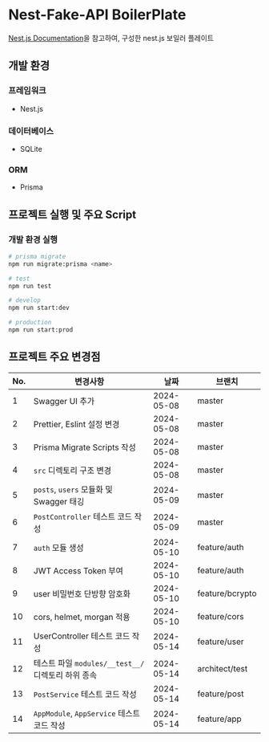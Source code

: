 # Nest-Fake-API BoilerPlate

[Nest.js Documentation](https://docs.nestjs.com/recipes/prisma)을 참고하여, 구성한 nest.js 보일러 플레이트

## 개발 환경

### 프레임워크

- Nest.js

### 데이터베이스

- SQLite

### ORM

- Prisma

## 프로젝트 실행 및 주요 Script

### 개발 환경 실행

```bash
# prisma migrate
npm run migrate:prisma <name>

# test
npm run test

# develop
npm run start:dev

# production
npm run start:prod
```

## 프로젝트 주요 변경점

| No. | 변경사항                                  | 날짜         | 브랜치             | 
|-----|---------------------------------------|------------|-----------------|
| 1   | Swagger UI 추가                         | 2024-05-08 | master          |
| 2   | Prettier, Eslint 설정 변경                | 2024-05-08 | master          |
| 3   | Prisma Migrate Scripts 작성             | 2024-05-08 | master          |
| 4   | `src` 디렉토리 구조 변경                      | 2024-05-08 | master          |
| 5   | `posts`, `users` 모듈화 및 Swagger 태깅     | 2024-05-09 | master          |
| 6   | `PostController` 테스트 코드 작성            | 2024-05-09 | master          |
| 7   | `auth` 모듈 생성                          | 2024-05-10 | feature/auth    |
| 8   | JWT Access Token 부여                   | 2024-05-10 | feature/auth    |
| 9   | user 비밀번호 단방향 암호화                     | 2024-05-10 | feature/bcrypto |
| 10  | cors, helmet, morgan 적용               | 2024-05-10 | feature/cors    |
| 11  | UserController 테스트 코드 작성              | 2024-05-14 | feature/user    |
| 12  | 테스트 파일 `modules/__test__/` 디렉토리 하위 종속 | 2024-05-14 | architect/test  |
| 13  | `PostService` 테스트 코드 작성               | 2024-05-14 | feature/post    |
| 14  | `AppModule`, `AppService` 테스트 코드 작성   | 2024-05-14 | feature/app     |
